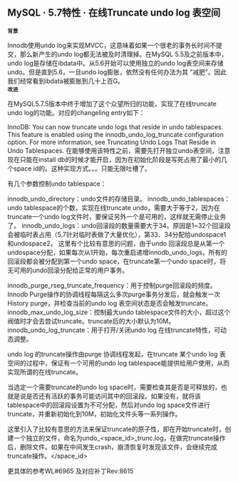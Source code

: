 ## MySQL · 5.7特性 · 在线Truncate undo log 表空间

 **`背景`**   


Innodb使用undo log来实现MVCC，这意味着如果一个很老的事务长时间不提交，那么新产生的undo log都无法被及时清理掉。在MySQL 5.5及之前版本中，undo log是存储在ibdata中。从5.6开始可以使用独立的undo log表空间来存储undo。但是直到5.6，一旦undo log膨胀，依然没有任何办法为其 “减肥”。因此我们经常看到ibdata被膨胀到几十上百G。   **`改进`**   


在MySQL5.7.5版本中终于增加了这个众望所归的功能，实现了在线truncate undo log的功能。对应的changeling entry如下：  


InnoDB: You can now truncate undo logs that reside in undo tablespaces. This feature is enabled using the innodb_undo_log_truncate configuration option. For more information, see Truncating Undo Logs That Reside in Undo Tablespaces.
在能够使用该特性之前，需要先打开独立undo表空间，注意现在只能在install db的时候才能开启，因为在初始化阶段是写死占用了最小的几个space id的。这种实现方式。。。只能无限吐槽了。  


有几个参数控制undo tablespace：  


innodb_undo_directory：undo文件的存储目录。
innodb_undo_tablespaces：undo tablespace的个数，实现在线truncate undo，需要大于等于2，因为在truncate一个undo log文件时，要保证另外一个是可用的，这样就无需停止业务了。
innodb_undo_logs：undo回滚段的数量需要大于34。原因是1~32个回滚段会被临时表占用（5.7针对临时表做了大量优化），第33、34分配给undospace1 和undospace2。
这里有个比较有意思的问题，由于undo 回滚段总是从第一个undospace分配，如果每次从1开始，每次重启递增innodb_undo_logs，所有的回滚段都会被分配到第一个undo space，在truncate第一个undo space时，将无可用的undo回滚分配给正常的用户事务。  


innodb_purge_rseg_truncate_frequency：用于控制purge回滚段的频度。 Innodb Purge操作的协调线程每隔这么多次purge事务分发后，就会触发一次History purge，并检查当前的undo log 表空间状态是否会触发truncate。
innodb_max_undo_log_size：控制最大undo tablespace文件的大小，超过这个阀值时才会去尝试truncate。truncate后的大小默认为10M。
innodb_undo_log_truncate：用于打开/关闭undo log 在线truncate特性，可动态调整。  


undo log 的truncate操作由purge 协调线程发起，在truncate 某个undo log 表空间的过程中，保证有一个可用的undo log tablespace能提供给用户使用，从而实现所谓的在线truncate。  


当选定一个需要truncate的undo log space时，需要检查其是否是可释放的，也就是说是否还有活跃的事务可能访问其中的回滚段。如果没有，就将该tablespace中的回滚段设置为不可分配，然后对undo log space文件进行truncate，并重新初始化到10M，初始化文件头等一系列操作。  


这里引入了比较有意思的方法来保证truncate的原子性，即在开始truncate时，创建一个独立的文件，命名为undo_<space_id>_trunc.log，在做完truncate操作后，删除文件。如果在中间发生crash，崩溃恢复时发现该文件，会继续完成truncate操作。</space_id>  


更具体的参考WL#6965 及对应补丁Rev:8615  

